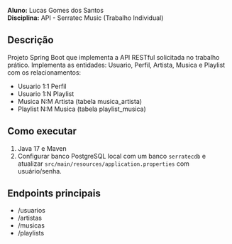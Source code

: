 
**Aluno:** Lucas Gomes dos Santos  
**Disciplina:** API  - Serratec Music (Trabalho Individual)

## Descrição
Projeto Spring Boot que implementa a API RESTful solicitada no trabalho prático. Implementa as entidades: Usuario, Perfil, Artista, Musica e Playlist com os relacionamentos:
- Usuario 1:1 Perfil
- Usuario 1:N Playlist
- Musica N:M Artista (tabela musica_artista)
- Playlist N:M Musica (tabela playlist_musica)

## Como executar
1. Java 17 e Maven 
2. Configurar banco PostgreSQL local com um banco `serratecdb` e atualizar `src/main/resources/application.properties` com usuário/senha.

## Endpoints principais
- /usuarios
- /artistas
- /musicas
- /playlists

